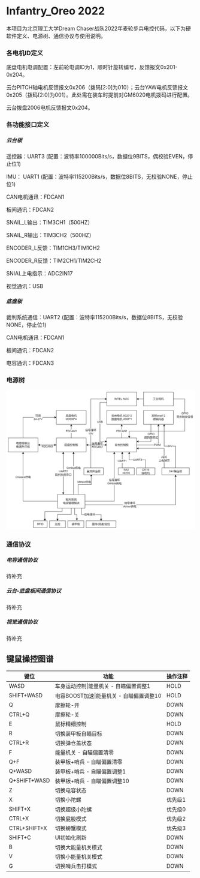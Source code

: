 # Infantry_Oreo 2022



本项目为北京理工大学Dream Chaser战队2022年麦轮步兵电控代码，以下为硬软件定义、电源树、通信协议与使用说明。

### 各电机ID定义

底盘电机电调配置：左前轮电调ID为1，顺时针旋转编号，反馈报文0x201-0x204。

云台PITCH轴电机反馈报文0x206（拨码[2:0]为010）；云台YAW电机反馈报文0x205（拨码[2:0]为001）。此处需在装车时提前对GM6020电机拨码进行配置。

云台拨盘2006电机反馈报文0x204。



### 各功能接口定义

##### 云台板

遥控器：UART3  (配置：波特率100000Bits/s，数据位9BITS，偶校验EVEN，停止位1)

IMU：    UART1  (配置：波特率115200Bits/s，数据位8BITS，无校验NONE，停止位1)

CAN电机通讯：FDCAN1

板间通讯：FDCAN2

SNAIL_L输出：TIM3CH1（500HZ）

SNAIL_R输出：TIM3CH2（500HZ）

ENCODER_L反馈：TIM1CH3/TIM1CH2 

ENCODER_R反馈：TIM2CH1/TIM2CH2

SNIAL上电指示：ADC2IN17

视觉通讯：USB

##### 底盘板

裁判系统通信：UART2   (配置：波特率115200Bits/s，数据位8BITS，无校验NONE，停止位1)

CAN电机通讯：FDCAN1

板间通讯：FDCAN2

电容通讯：FDCAN3



### 电源树

<img src="PowerTree.jpg" alt="PowerTree" style="zoom: 50%;" />

### 通信协议

##### 电容通信协议

待补充

##### 云台-底盘板间通信协议

待补充

##### 视觉通信协议

待补充





## 键鼠操控图谱

| 键位         | 功能                                     | 操作注释 |
| ------------ | ---------------------------------------- | -------- |
| WASD         | 车身运动控制\|能量机关 - 自瞄偏置调整1   | HOLD     |
| SHIFT+WASD   | 电容BOOST加速\|能量机关 - 自瞄偏置调整10 | HOLD     |
| Q            | 摩擦轮-开                                | DOWN     |
| CTRL+Q       | 摩擦轮-关                                | DOWN     |
| E            | 鼠标精细控制                             | HOLD     |
| R            | 切换装甲板自瞄目标                       | DOWN     |
| CTRL+R       | 切换弹仓盖状态                           | DOWN     |
| F            | 能量机关 - 自瞄偏置清零                  | DOWN     |
| Q+F          | 装甲板+哨兵 - 自瞄偏置清零               | DOWN     |
| Q+WASD       | 装甲板+哨兵 - 自瞄偏置调整1              | DOWN     |
| Q+SHIFT+WASD | 装甲板+哨兵 - 自瞄偏置调整10             | DOWN     |
| Z            | 切换电容状态                             | DOWN     |
| X            | 切换小陀螺                               | 优先级1  |
| SHIFT+X      | 切换超级小陀螺                           | 优先级0  |
| CTRL+X       | 切换屁股模式                             | 优先级2  |
| CTRL+SHIFT+X | 切换螃蟹模式                             | 优先级3  |
| SHIFT+C      | UI初始化刷新                             | DOWN     |
| B            | 切换大能量机关模式                       | DOWN     |
| V            | 切换小能量机关模式                       | DOWN     |
| G            | 切换哨兵击打模式                         | DOWN     |


